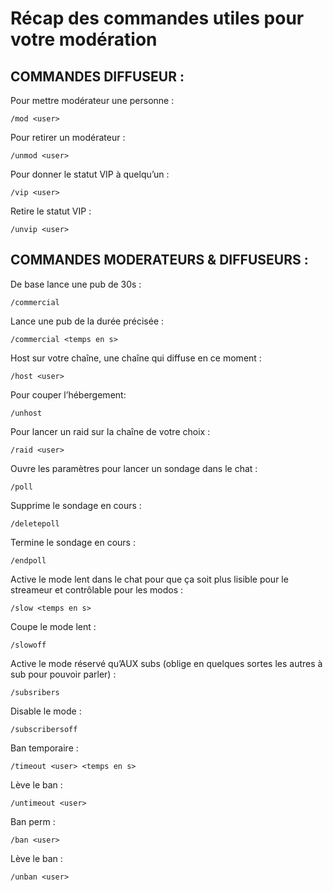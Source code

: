 # Récap des commandes utiles pour votre modération


## COMMANDES DIFFUSEUR :

Pour mettre modérateur une personne :
```
/mod <user>
```       
Pour retirer un modérateur :

```
/unmod <user>
```     
Pour donner le statut VIP à quelqu’un :

```
/vip <user>
```       
Retire le statut VIP :

```
/unvip <user>
```     


## COMMANDES MODERATEURS & DIFFUSEURS :


De base lance une pub de 30s : 
```
/commercial
```				
Lance une pub de la durée précisée : 
```
/commercial <temps en s>
```		
Host sur votre chaîne, une chaîne qui diffuse en ce moment : 
```
/host <user>
```
Pour couper l’hébergement:
```
/unhost
```				
Pour lancer un raid sur la chaîne de votre choix : 
```
/raid <user>
```				

Ouvre les paramètres pour lancer un sondage dans le chat :
```
/poll
```					
Supprime le sondage en cours : 
```
/deletepoll
```				
Termine le sondage en cours :
```
/endpoll
```				
Active le mode lent dans le chat pour que ça soit plus lisible pour le streameur et contrôlable pour les modos :
```
/slow <temps en s>			
```
Coupe le mode lent :
```
/slowoff
```				
Active le mode réservé qu’AUX subs (oblige en quelques sortes les autres à sub pour pouvoir parler) : 
```
/subsribers		
```
Disable le mode : 
```
/subscribersoff
```			
Ban temporaire :
```
/timeout <user> <temps en s>	
```
Lève le ban :
```
/untimeout <user>
```			
Ban perm : 
```
/ban <user>
```				
Lève le ban : 
```
/unban <user>
```			
